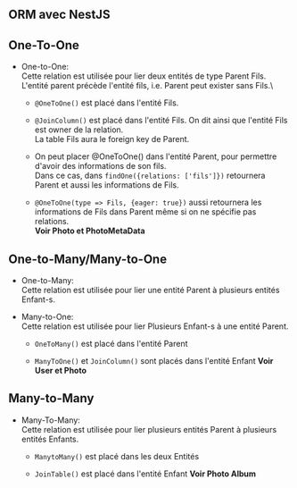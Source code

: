 ## ORM avec NestJS

## One-To-One

- One-to-One:\
    Cette relation est utilisée pour lier deux entités de type Parent Fils.\
    L'entité parent précède l'entité fils, i.e. Parent peut exister sans Fils.\
    - `@OneToOne()` est placé dans l'entité Fils.
    - `@JoinColumn()` est placé dans l'entité Fils. On dit ainsi que l'entité Fils est owner de la relation.\
    La table Fils aura le foreign key de Parent.
    
    - On peut placer @OneToOne() dans l'entité Parent, pour permettre d'avoir des informations de son fils.\
    Dans ce cas, dans `findOne({relations: ['fils']})` retournera Parent et aussi les informations de Fils.
    - `@OneToOne(type => Fils, {eager: true})` aussi retournera les informations de Fils dans Parent même si on ne spécifie pas relations.\
    **Voir Photo et PhotoMetaData**
    

## One-to-Many/Many-to-One
- One-to-Many:\
    Cette relation est utilisée pour lier une entité Parent à plusieurs entités Enfant-s.
- Many-to-One:\
    Cette relation est utilisée pour lier Plusieurs Enfant-s à une entité Parent.
    
    - `OneToMany()` est placé dans l'entité Parent
    
    - `ManyToOne()` et `JoinColumn()` sont placés dans l'entité Enfant
    **Voir User et Photo**
    
## Many-to-Many
- Many-To-Many:\
    Cette relation est utilisée pour lier plusieurs entités Parent à plusieurs entités Enfants.
    
    - `ManytoMany()` est placé dans les deux Entités
    
    - `JoinTable()` est placé dans l'entité Enfant
    **Voir Photo Album**
    

